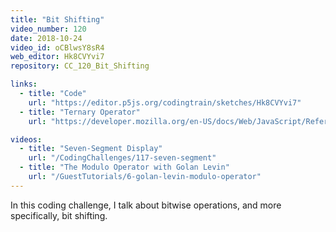 ```yaml
---
title: "Bit Shifting"
video_number: 120
date: 2018-10-24
video_id: oCBlwsY8sR4
web_editor: Hk8CVYvi7
repository: CC_120_Bit_Shifting

links:
  - title: "Code"
    url: "https://editor.p5js.org/codingtrain/sketches/Hk8CVYvi7"
  - title: "Ternary Operator"
    url: "https://developer.mozilla.org/en-US/docs/Web/JavaScript/Reference/Operators/Conditional_Operator"

videos:
  - title: "Seven-Segment Display"
    url: "/CodingChallenges/117-seven-segment"
  - title: "The Modulo Operator with Golan Levin"
    url: "/GuestTutorials/6-golan-levin-modulo-operator"
---
```


In this coding challenge, I talk about bitwise operations, and more specifically, bit shifting.
